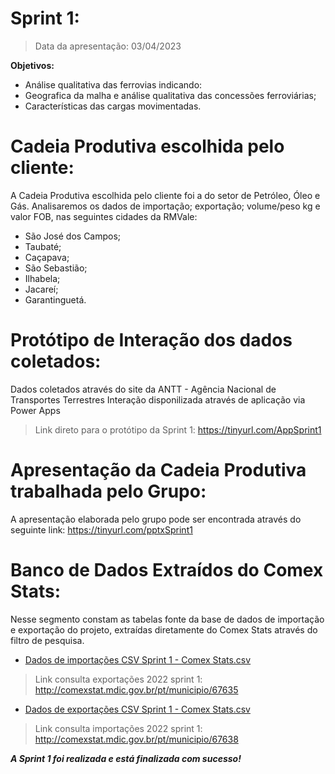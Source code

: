 # Sprint 1:
>   Data da apresentação: 03/04/2023

**Objetivos:**
* Análise qualitativa das ferrovias indicando: 
* Geografica da malha e análise qualitativa das concessões ferroviárias; 
* Características das cargas movimentadas.


# Cadeia Produtiva escolhida pelo cliente:
A Cadeia Produtiva escolhida pelo cliente foi a do setor de Petróleo, Óleo e Gás. 
Analisaremos os dados de importação; exportação; volume/peso kg e valor FOB, nas seguintes cidades da RMVale:
* São José dos Campos;
* Taubaté;
* Caçapava;
* São Sebastião;
* Ilhabela;
* Jacareí;
* Garantinguetá.

# Protótipo de Interação dos dados coletados:
Dados coletados através do site da ANTT - Agência Nacional de Transportes Terrestres
Interação disponilizada através de aplicação via Power Apps
> Link direto para o protótipo da Sprint 1: https://tinyurl.com/AppSprint1

# Apresentação da Cadeia Produtiva trabalhada pelo Grupo: 
A apresentação elaborada pelo grupo pode ser encontrada através do seguinte link:
https://tinyurl.com/pptxSprint1

# Banco de Dados Extraídos do Comex Stats:
Nesse segmento constam as tabelas fonte da base de dados de importação e exportação do projeto, extraídas diretamente do Comex Stats através do filtro de pesquisa.

* [Dados de importações CSV Sprint 1 - Comex Stats.csv](https://github.com/magamissy/FATEC-Log-Noturno-API-1-P.O.G-/files/9721048/Dados.de.importacoes.CSV.Sprint.1.-.Comex.Stats.csv)
> Link consulta exportações 2022 sprint 1: http://comexstat.mdic.gov.br/pt/municipio/67635

* [Dados de exportações CSV Sprint 1 - Comex Stats.csv](https://github.com/magamissy/FATEC-Log-Noturno-API-1-P.O.G-/files/9721049/Dados.de.exportacoes.CSV.Sprint.1.-.Comex.Stats.csv)
> Link consulta importações 2022 sprint 1: http://comexstat.mdic.gov.br/pt/municipio/67638




_**A Sprint 1 foi realizada e está finalizada com sucesso!**_
